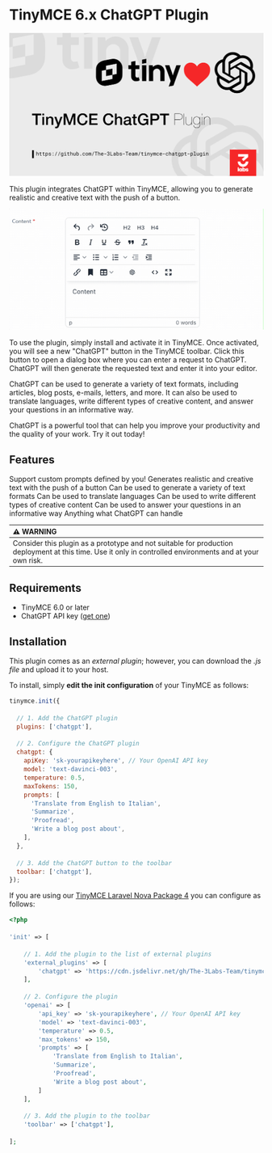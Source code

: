 # TinyMCE 6.x ChatGPT Plugin
<p align="center"><img src="https://github.com/the-3labs-team/tinymce-chatgpt-plugin/raw/HEAD/art/logo-tinyopen.svg" alt="Logo TinyMCE ChatGPT Plugin"></p>

This plugin integrates ChatGPT within TinyMCE, allowing you to generate realistic and creative text with the push of a button.

<p align="center"><img src="https://github.com/the-3labs-team/tinymce-chatgpt-plugin/raw/HEAD/art/demo.gif" alt="TinyMCE Demo Gif"></p>

To use the plugin, simply install and activate it in TinyMCE. Once activated, you will see a new "ChatGPT" button in the TinyMCE toolbar. Click this button to open a dialog box where you can enter a request to ChatGPT. ChatGPT will then generate the requested text and enter it into your editor.

ChatGPT can be used to generate a variety of text formats, including articles, blog posts, e-mails, letters, and more. It can also be used to translate languages, write different types of creative content, and answer your questions in an informative way.

ChatGPT is a powerful tool that can help you improve your productivity and the quality of your work. Try it out today!

## Features

Support custom prompts defined by you!
Generates realistic and creative text with the push of a button
Can be used to generate a variety of text formats
Can be used to translate languages
Can be used to write different types of creative content
Can be used to answer your questions in an informative way
Anything what ChatGPT can handle

| :warning: WARNING          |
|:---------------------------|
| Consider this plugin as a prototype and not suitable for production deployment at this time. Use it only in controlled environments and at your own risk.     |

## Requirements

* TinyMCE 6.0 or later 
* ChatGPT API key ([get one](https://openai.com))

## Installation

This plugin comes as an _external plugin_; however, you can download the _.js file_ and upload it to your host.

To install, simply **edit the init configuration** of your TinyMCE as follows:

```js
tinymce.init({
    
  // 1. Add the ChatGPT plugin
  plugins: ['chatgpt'],

  // 2. Configure the ChatGPT plugin
  chatgpt: {
    apiKey: 'sk-yourapikeyhere', // Your OpenAI API key
    model: 'text-davinci-003',
    temperature: 0.5,
    maxTokens: 150,
    prompts: [
      'Translate from English to Italian',
      'Summarize',
      'Proofread',
      'Write a blog post about',
    ],
  },

  // 3. Add the ChatGPT button to the toolbar
  toolbar: ['chatgpt'],
});
```

If you are using our [TinyMCE Laravel Nova Package 4](https://github.com/murdercode/Nova4-TinymceEditor) you can configure as follows:

```php
<?php

'init' => [

    // 1. Add the plugin to the list of external plugins
    'external_plugins' => [
        'chatgpt' => 'https://cdn.jsdelivr.net/gh/The-3Labs-Team/tinymce-chatgpt-plugin@main/dist/chatgpt.min.js' 
    ],
    
    // 2. Configure the plugin
    'openai' => [
        'api_key' => 'sk-yourapikeyhere', // Your OpenAI API key
        'model' => 'text-davinci-003',
        'temperature' => 0.5,
        'max_tokens' => 150,
        'prompts' => [
            'Translate from English to Italian',
            'Summarize',
            'Proofread',
            'Write a blog post about',
        ]
    ],
    
    // 3. Add the plugin to the toolbar
    'toolbar' => ['chatgpt'],
    
];
```


